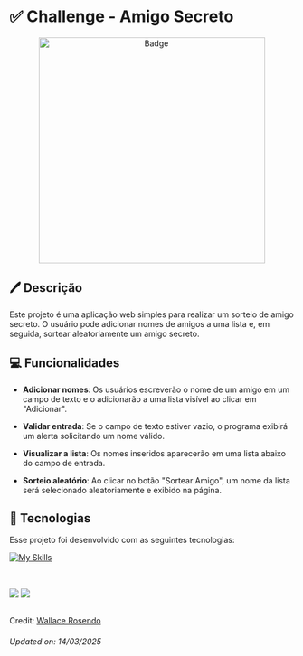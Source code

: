 # ✅ Challenge - Amigo Secreto

<p align="center">
  <img alt="Badge" src="https://cdn1.gnarususercontent.com.br/6/409216/ff043987-239b-4661-bdb1-7f4ca6092c48.png" width="400px" />
</p>

## 🖊️ Descrição
Este projeto é uma aplicação web simples para realizar um sorteio de amigo secreto. O usuário pode adicionar nomes de amigos a uma lista e, em seguida, sortear aleatoriamente um amigo secreto.

## 💻 Funcionalidades

 - **Adicionar nomes**: Os usuários escreverão o nome de um amigo em um campo de texto e o adicionarão a uma lista visível ao clicar em "Adicionar".

 - **Validar entrada**: Se o campo de texto estiver vazio, o programa exibirá um alerta solicitando um nome válido.

 - **Visualizar a lista**: Os nomes inseridos aparecerão em uma lista abaixo do campo de entrada.

 - **Sorteio aleatório**: Ao clicar no botão "Sortear Amigo", um nome da lista será selecionado aleatoriamente e exibido na página.

## 🚀 Tecnologias

Esse projeto foi desenvolvido com as seguintes tecnologias:

[![My Skills](https://skillicons.dev/icons?i=html,css,js)](https://skillicons.dev)

##
<br> 
<div> 
  <a href="https://www.linkedin.com/in/wallacerosendo/" target="_blank"><img src="https://img.shields.io/badge/-LinkedIn-%230077B5?style=for-the-badge&logo=linkedin&logoColor=white" target="_blank"></a>
  <a href = "mailto:wallace.silva37@fatec.sp.gov.br"><img src="https://img.shields.io/badge/-Gmail-%23333?style=for-the-badge&logo=gmail&logoColor=white" target="_blank"></a>
</div>

##

Credit: [Wallace Rosendo](https://github.com/WallaceRosendo)

<h6>Updated on: 14/03/2025</h6>
